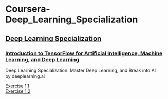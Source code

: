 # Coursera-Deep_Learning_Specialization

## [Deep Learning Specialization](https://www.coursera.org/specializations/deep-learning)

### [Introduction to TensorFlow for Artificial Intelligence, Machine Learning, and Deep Learning](https://www.coursera.org/learn/introduction-tensorflow/)  
Deep Learning Specialization. Master Deep Learning, and Break into AI  
by deeplearning.ai 

[Exercise 1.1](https://github.com/Nov05/Coursera-Deep_Learning_Specialization/blob/master/Colab1_for_deeplearn.ipynb)  
[Exercise 1.2](https://github.com/Nov05/Coursera-Deep_Learning_Specialization/blob/master/Exercise_1_House_Prices_Question.ipynb)  
